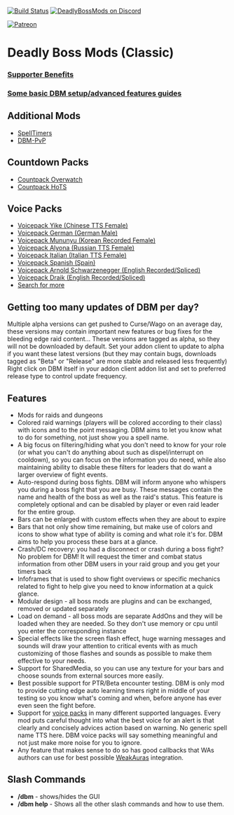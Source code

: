 [![Build Status](https://github.com/DeadlyBossMods/DBM-Classic/workflows/CI/badge.svg)](https://github.com/DeadlyBossMods/DBM-Classic/actions?workflow=CI)
[![DeadlyBossMods on Discord](https://img.shields.io/badge/discord-DeadlyBossMods-738bd7.svg?style=flat)](https://discord.gg/DeadlyBossMods) 

[![Patreon](https://media.forgecdn.net/attachments/76/25/patreon-medium-button.png)](https://www.patreon.com/deadlybossmods)

# Deadly Boss Mods (Classic)
### [Supporter Benefits](https://www.deadlybossmods.com/forum/viewtopic.php?f=7&t=428#p1180)
### [Some basic DBM setup/advanced features guides](https://github.com/DeadlyBossMods/DeadlyBossMods/wiki)

## Additional Mods
* [SpellTimers](https://curseforge.com/wow/addons/dbm-spelltimers)
* [DBM-PvP](https://curseforge.com/wow/addons/dbm-pvp)

## Countdown Packs
* [Countpack Overwatch](https://curseforge.com/wow/addons/deadly-boss-mods-dbm-overwatch-countdown-pack)
* [Countpack HoTS](https://curseforge.com/wow/addons/deadly-boss-mods-dbm-heroes-of-the-storm-hots)

## Voice Packs
* [Voicepack Yike (Chinese TTS Female)](https://curseforge.com/wow/addons/dbm-voicepack-yike)
* [Voicepack German (German Male)](http://curseforge.com/wow/addons/dbm-voicepack-german)
* [Voicepack Mununyu (Korean Recorded Female)](https://curseforge.com/wow/addons/dbm-voicepack-mununyu)
* [Voicepack Alyona (Russian TTS Female)](https://curseforge.com/wow/addons/dbm-voicepack-russian)
* [Voicepack Italian (Italian TTS Female)](https://curseforge.com/wow/addons/dbm-voicepack-italian)
* [Voicepack Spanish (Spain)](https://curseforge.com/wow/addons/dbm-voicepack-spanish-spain)
* [Voicepack Arnold Schwarzenegger (English Recorded/Spliced)](https://curseforge.com/wow/addons/arnold-schwarzenegger-vem-dbm)
* [Voicepack Draik (English Recorded/Spliced)](https://curseforge.com/wow/addons/dbm-vpdraik)
* [Search for more](https://curseforge.com/wow/addons/search?search=dbm+voice)

## Getting too many updates of DBM per day?
Multiple alpha versions can get pushed to Curse/Wago on an average day, these versions may contain important new features or bug fixes for the bleeding edge raid content... These versions are tagged as alpha, so they will not be downloaded by default. Set your addon client to update to alpha if you want these latest versions (but they may contain bugs, downloads tagged as "Beta" or "Release" are more stable and released less frequently)
Right click on DBM itself in your addon client addon list and set to preferred release type to control update frequency.

## Features
* Mods for raids and dungeons
* Colored raid warnings (players will be colored according to their class) with icons and to the point messaging. DBM aims to let you know what to do for something, not just show you a spell name.
* A big focus on filtering/hiding what you don't need to know for your role (or what you can't do anything about such as dispel/interrupt on cooldown), so you can focus on the information you do need, while also maintaining ability to disable these filters for leaders that do want a larger overview of fight events.
* Auto-respond during boss fights. DBM will inform anyone who whispers you during a boss fight that you are busy. These messages contain the name and health of the boss as well as the raid's status. This feature is completely optional and can be disabled by player or even raid leader for the entire group.
* Bars can be enlarged with custom effects when they are about to expire
* Bars that not only show time remaining, but make use of colors and icons to show what type of ability is coming and what role it's for. DBM aims to help you process these bars at a glance.
* Crash/DC recovery: you had a disconnect or crash during a boss fight? No problem for DBM! It will request the timer and combat status information from other DBM users in your raid group and you get your timers back
* Infoframes that is used to show fight overviews or specific mechanics related to fight to help give you need to know information at a quick glance.
* Modular design - all boss mods are plugins and can be exchanged, removed or updated separately
* Load on demand - all boss mods are separate AddOns and they will be loaded when they are needed. So they don't use memory or cpu until you enter the corresponding instance
* Special effects like the screen flash effect, huge warning messages and sounds will draw your attention to critical events with as much customizing of those flashes and sounds as possible to make them effective to your needs.
* Support for SharedMedia, so you can use any texture for your bars and choose sounds from external sources more easily.
* Best possible support for PTR/Beta encounter testing. DBM is only mod to provide cutting edge auto learning timers right in middle of your testing so you know what's coming and when, before anyone has ever even seen the fight before.
* Support for [voice packs](https://curseforge.com/wow/addons/dbm-voicepack-demo) in many different supported languages. Every mod puts careful thought into what the best voice for an alert is that clearly and concisely advices action based on warning. No generic spell name TTS here. DBM voice packs will say something meaningful and not just make more noise for you to ignore.
* Any feature that makes sense to do so has good callbacks that WAs authors can use for best possible [WeakAuras](https://www.wowace.com/projects/weakauras-2) integration.

## Slash Commands
* __/dbm__ - shows/hides the GUI
* __/dbm help__ - Shows all the other slash commands and how to use them.
